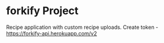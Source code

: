 # forkify Project

Recipe application with custom recipe uploads.
Create token - https://forkify-api.herokuapp.com/v2
